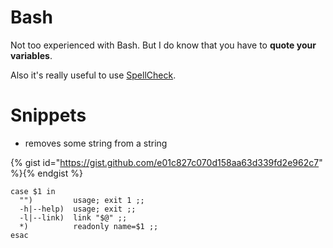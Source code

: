 # Bash

Not too experienced with Bash. But I do know that you have to __quote your variables__. 

Also it's really useful to use [SpellCheck](https://www.shellcheck.net).


# Snippets

- removes some string from a string

{% gist id="https://gist.github.com/e01c827c070d158aa63d339fd2e962c7" %}{% endgist %}


```Sh
case $1 in
  "")         usage; exit 1 ;;
  -h|--help)  usage; exit ;;
  -l|--link)  link "$@" ;;
  *)          readonly name=$1 ;;
esac
```






